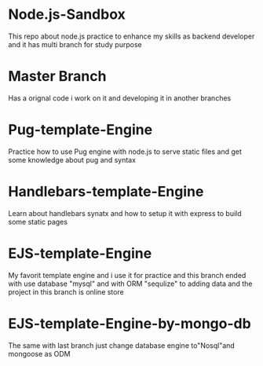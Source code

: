 # Node.js-Sandbox
This repo about node.js practice to enhance my skills as backend developer and it has multi branch for study purpose 
# Master Branch
Has a orignal code i work on it and developing it in another branches
# Pug-template-Engine
Practice how to use Pug engine with node.js to serve static files and get some knowledge about pug and syntax
# Handlebars-template-Engine
Learn about handlebars synatx and how to setup it with express to build some static pages  
# EJS-template-Engine 
My favorit template engine and i use it for practice and this branch ended with use database "mysql" and with ORM "sequlize" to adding data
and the project in this branch is online store
# EJS-template-Engine-by-mongo-db
 The same with last branch just change database engine to"Nosql"and mongoose as ODM
